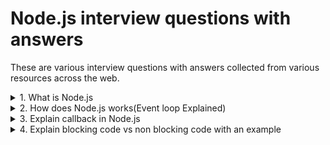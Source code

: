 # Node.js interview questions with answers

These are various interview questions with answers collected from various resources across the web.

<details>
  <summary>1. What is Node.js</summary>
  Node.js® is an open-source, cross-platform JavaScript runtime environment. As an asynchronous event-driven JavaScript runtime, Node.js is designed to build scalable network applications. Node.js is perfect for data-intensive applications as it uses an asynchronous, event-driven model. You can use  I/O intensive web applications like video streaming sites. You can also use it for developing: Real-time web applications, Network applications, General-purpose applications, and Distributed systems.
</details>
<details>
  <summary>2. How does Node.js works(Event loop Explained)</summary>
  This is best explained in this video.

  [Morning Keynote- Everything You Need to Know About Node.js Event Loop - Bert Belder, IBM](https://www.youtube.com/watch?v=PNa9OMajw9w).
</details>
<details>
  <summary>3. Explain callback in Node.js</summary>
 A callback is a function called when the task finishes, and a callback function allows other code to run in the meantime. Using the Callback concept, Node.js can process many requests without waiting for any function to return the result, making Node.js highly scalable.
</details>
<details>
  <summary>4. Explain blocking code vs non blocking code with an example</summary>
Blocking methods execute synchronously and non-blocking methods execute asynchronously.
Using the File System module as an example, this is a synchronous file read:

## Blocking code example

```js
const fs = require("fs");
const data = fs.readFileSync("/file.md"); // blocks here until file is read
```

## Non blocking code example

```js
const fs = require("fs");
fs.readFile("/file.md", (err, data) => {
  if (err) throw err;
});
```
</details>